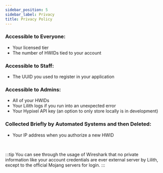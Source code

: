 ```yaml
---
sidebar_position: 5
sidebar_label: Privacy
title: Privacy Policy
---
```


### Accessible to Everyone:

- Your licensed tier
- The number of HWIDs tied to your account

### Accessible to Staff:

- The UUID you used to register in your application

### Accessible to Admins:

- All of your HWIDs
- Your Lilith logs if you run into an unexpected error
- Your Hypixel API key (an option to only store locally is in development)

### Collected Briefly by Automated Systems and then Deleted:

- Your IP address when you authorize a new HWID

<br/>

:::tip
You can see through the usage of Wireshark that no private information like your account credentials are ever external server by Lilith, except to the official Mojang servers for login.
:::